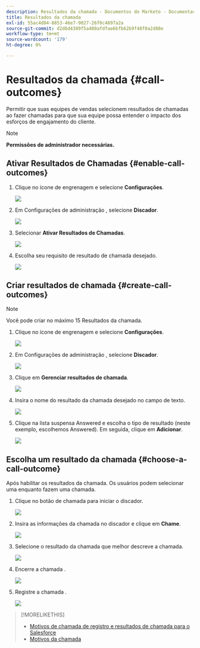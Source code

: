 ```yaml
---
description: Resultados da chamada - Documentos do Marketo - Documentação do produto
title: Resultados da chamada
exl-id: 55ac4d04-8853-46e7-9027-26f0c4897a2a
source-git-commit: d2d6d4389f5a480afdfae6bfb62b9f48f0a2d88e
workflow-type: tm+mt
source-wordcount: '179'
ht-degree: 0%

---
```


# Resultados da chamada {#call-outcomes}

Permitir que suas equipes de vendas selecionem resultados de chamadas ao fazer chamadas para que sua equipe possa entender o impacto dos esforços de engajamento do cliente.

>[!NOTE]
>
>**Permissões de administrador necessárias.**

## Ativar Resultados de Chamadas {#enable-call-outcomes}

1. Clique no ícone de engrenagem e selecione **Configurações**.

   ![](assets/call-outcomes-1.png)

1. Em Configurações de administração , selecione **Discador**.

   ![](assets/call-outcomes-2.png)

1. Selecionar **Ativar Resultados de Chamadas**.

   ![](assets/call-outcomes-3.png)

1. Escolha seu requisito de resultado de chamada desejado.

   ![](assets/call-outcomes-4.png)

## Criar resultados de chamada {#create-call-outcomes}

>[!NOTE]
>
>Você pode criar no máximo 15 Resultados da chamada.

1. Clique no ícone de engrenagem e selecione **Configurações**.

   ![](assets/call-outcomes-5.png)

1. Em Configurações de administração , selecione **Discador**.

   ![](assets/call-outcomes-6.png)

1. Clique em **Gerenciar resultados de chamada**.

   ![](assets/call-outcomes-7.png)

1. Insira o nome do resultado da chamada desejado no campo de texto.

   ![](assets/call-outcomes-8.png)

1. Clique na lista suspensa Answered e escolha o tipo de resultado (neste exemplo, escolhemos Answered). Em seguida, clique em **Adicionar**.

   ![](assets/call-outcomes-9.png)

## Escolha um resultado da chamada {#choose-a-call-outcome}

Após habilitar os resultados da chamada. Os usuários podem selecionar uma enquanto fazem uma chamada.

1. Clique no botão de chamada para iniciar o discador.

   ![](assets/call-outcomes-10.png)

1. Insira as informações da chamada no discador e clique em **Chame**.

   ![](assets/call-outcomes-11.png)

1. Selecione o resultado da chamada que melhor descreve a chamada.

   ![](assets/call-outcomes-12.png)

1. Encerre a chamada .

   ![](assets/call-outcomes-13.png)

1. Registre a chamada .

   ![](assets/call-outcomes-14.png)

>[!MORELIKETHIS]
>
>* [Motivos de chamada de registro e resultados de chamada para o Salesforce](/help/marketo/product-docs/marketo-sales-connect/phone/log-call-reasons-and-call-outcomes-to-salesforce.md)
>* [Motivos da chamada](/help/marketo/product-docs/marketo-sales-connect/phone/call-reasons.md)

